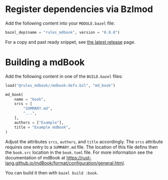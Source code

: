 # Register dependencies via Bzlmod

Add the following content into your `MODULE.bazel` file:

```py
bazel_dep(name = "rules_mdbook", version = "0.0.0")
```

For a copy and past ready snippet, see
[the latest release](https://github.com/kiron1/rules_mdbook/releases/latest)
page.

# Building a mdBook

Add the following content in one of the `BUILD.bazel` files:

```py
load("@rules_mdbook//mdbook:defs.bzl", "md_book")

md_book(
    name = "book",
    srcs = [
        "SUMMARY.md",
        "...",
    ],
    authors = ["Example"],
    title = "Example mdBook",
)
```

Adjust the attributes `srcs`, `authors`, and `title` accordingly. The `srcs`
attribute requires one entry to a `SUMMARY.md` file. The location of this file
defins then the `book.src` location in the `book.toml` file. For more
information see the documentation of mdBook at
https://rust-lang.github.io/mdBook/format/configuration/general.html.

You can build it then with `bazel build :book`.
